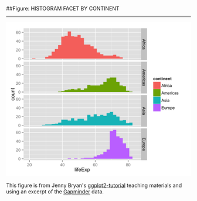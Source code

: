 ##Figure: HISTOGRAM FACET BY CONTINENT
***
![`0031_histogram-facet-by-continent`](0031_histogram-facet-by-continent.png)

This figure is from Jenny Bryan's [ggplot2-tutorial](https://github.com/jennybc/ggplot2-tutorial) teaching materials and using an excerpt of the [Gapminder](https://github.com/jennybc/gapminder) data.
